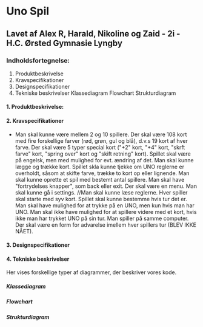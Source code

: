 # Uno Spil

## Lavet af Alex R, Harald, Nikoline og Zaid - 2i - H.C. Ørsted Gymnasie Lyngby

### Indholdsfortegnelse:
1. Produktbeskrivelse
1. Kravspecifikationer
1. Designspecifikationer
1. Tekniske beskrivelser
  Klassediagram
  Flowchart
  Strukturdiagram

#### 1. Produktbeskrivelse:

#### 2. Kravspecifikationer
* Man skal kunne være mellem 2 og 10 spillere. 
Der skal være 108 kort med fire forskellige farver (rød, grøn, gul og blå), d.v.s 19 kort af hver farve. 
Der skal være 5 typer special kort ("+2" kort, "+4" kort, "skrft farve" kort, "spring over" kort og "skift retning" kort).
Spillet skal være på engelsk, men med mulighed for evt. ændring af det. 
Man skal kunne lægge og trække kort.
Spillet skla kunne tjekke om UNO reglerne er overholdt, såsom at skifte farve, trække to kort op eller lignende.
Man skal kunne oprette et spil med bestemt antal spillere. 
Man skal have "fortrydelses knapper", som back eller exit. 
Der skal være en menu.
Man skal kunne gå i settings.
//Man skal kunne læse reglerne. 
Hver spiller skal starte med syv kort.
Spillet skal kunne bestemme hvis tur det er. 
Man skal have mulighed for at trykke på en UNO, men kun hvis man har UNO.
Man skal ikke have mulighed for at spillere videre med et kort, hvis ikke man har trykket UNO på sin tur. 
Man spiller på samme computer.
Der skal være en form for advarelse imellem hver spillers tur (BLEV IKKE NÅET).

#### 3. Designspecifikationer

#### 4. Tekniske beskrivelser
Her vises forskellige typer af diagrammer, der beskriver vores kode. 

##### Klassediagram
##### Flowchart
##### Strukturdiagram
